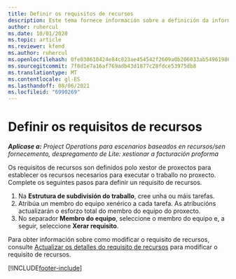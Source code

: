 ```yaml
---
title: Definir os requisitos de recursos
description: Este tema fornece información sobre a definición da información dos requisitos de recursos.
author: ruhercul
ms.date: 10/01/2020
ms.topic: article
ms.reviewer: kfend
ms.author: ruhercul
ms.openlocfilehash: 0fe030610424e84c823ae454542f2609a0b206033ab549619865e2c649cce113
ms.sourcegitcommit: 7f8d1e7a16af769adb43d1877c28fdce53975db8
ms.translationtype: MT
ms.contentlocale: gl-ES
ms.lasthandoff: 08/06/2021
ms.locfileid: "6990269"
---
```

# <a name="define-resource-requirements"></a>Definir os requisitos de recursos

_**Aplícase a:** Project Operations para escenarios baseados en recursos/sen fornecemento, despregamento de Lite: xestionar a facturación proforma_

Os requisitos de recursos son definidos polo xestor de proxectos para establecer os recursos necesarios para executar o traballo no proxecto. Complete os seguintes pasos para definir un requisito de recursos.

1.  Na **Estrutura de subdivisión do traballo**, cree unha ou máis tarefas.
2.  Atribúa un membro do equipo xenérico a cada tarefa. As atribucións actualizarán o esforzo total do membro do equipo do proxecto.
3.  No separador **Membro do equipo**, seleccione o membro do equipo e, a seguir, seleccione **Xerar requisito**.

Para obter información sobre como modificar o requisito de recursos, consulte [Actualizar os detalles do requisito de recursos](define-resource-requirements.md) para modificar o requisito de recursos.

[!INCLUDE[footer-include](../includes/footer-banner.md)]
